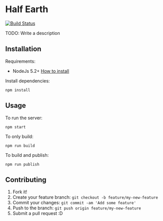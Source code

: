 # Half Earth

[![Build Status](https://travis-ci.org/Vizzuality/half-earth.svg?branch=master)](https://travis-ci.org/Vizzuality/half-earth)

TODO: Write a description

## Installation

Requirements:

* NodeJs 5.2+ [How to install](https://nodejs.org/download/)

Install dependencies:

	npm install

## Usage

To run the server:

	npm start

To only build:

	npm run build

To build and publish:
	
	npm run publish

## Contributing

1. Fork it!
2. Create your feature branch: `git checkout -b feature/my-new-feature`
3. Commit your changes: `git commit -am 'Add some feature'`
4. Push to the branch: `git push origin feature/my-new-feature`
5. Submit a pull request :D
